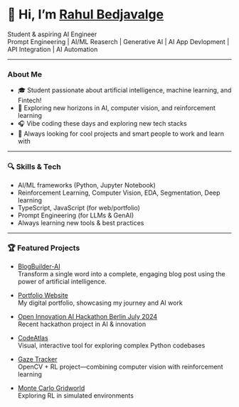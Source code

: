<!--
## 📊 GitHub Stats

![Rahul's GitHub Stats](https://github-readme-stats.vercel.app/api?username=rahulbedjavalge&show_icons=true&theme=radical)
[![Rahul's GitHub Streak](https://github-readme-streak-stats.herokuapp.com/?user=rahulbedjavalge&theme=radical)](https://git.io/streak-stats)
![Top Langs](https://github-readme-stats.vercel.app/api/top-langs/?username=rahulbedjavalge&layout=compact&theme=radical)
-->

# 👋 Hi, I’m [Rahul Bedjavalge](https://www.rahulai.com/)

Student & aspiring AI Engineer  
Prompt Engineering | AI/ML Reaserch | Generative AI | AI App Devlopment | API Integration | AI Automation

---

### About Me

- 🎓 Student passionate about artificial intelligence, machine learning, and Fintech!
- 👀 Exploring new horizons in AI, computer vision, and reinforcement learning
-  🎧 Vibe coding these days and exploring new tech stacks
- 📝 Always looking for cool projects and smart people to work and learn with

---

### 🔍 Skills & Tech

- AI/ML frameworks (Python, Jupyter Notebook)
- Reinforcement Learning, Computer Vision, EDA, Segmentation, Deep learning
- TypeScript, JavaScript (for web/portfolio)
- Prompt Engineering (for LLMs & GenAI)
- Always learning new tools & best practices

---

### 🏆 Featured Projects

- [BlogBuilder-AI](https://blogbuilder-ai.vercel.app/)     
 Transform a single word into a complete, engaging blog post using the power of artificial intelligence.

- [Portfolio Website](https://github.com/rahulbedjavalge/portfolio)  
  My digital portfolio, showcasing my journey and AI work

- [Open Innovation AI Hackathon Berlin July 2024](https://github.com/rahulbedjavalge/Open-Innovation-AI-Hackathon-Berlin-July-2024)  
  Recent hackathon project in AI & innovation

- [CodeAtlas](https://github.com/rahulbedjavalge/codeatlas)  
  Visual, interactive tool for exploring complex Python codebases

- [Gaze Tracker](https://github.com/rahulbedjavalge/gaze_tracker)  
  OpenCV + RL project—combining computer vision with reinforcement learning

- [Monte Carlo Gridworld](https://github.com/rahulbedjavalge/monte-carlo-gridworld)  
  Exploring RL in simulated environments

 <!--⚡ Fun fact:  
  I believe "lazy ambitious" is a superpower: I automate what I can and dream big!

---

_Thanks for stopping by! If you share similar interests or want to collaborate, let’s connect!_
